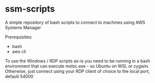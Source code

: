# ssm-scripts
A simple repository of bash scripts to connect to machines using AWS Systems Manager

Prerequisites:

* bash
* aws cli

To use the Windows / RDP scripts as-is you need to be running in a bash environment that can execute mstsc.exe - so Ubuntu on WSL or cygwin.
Otherwise, just connect using your RDP client of choice to the local port, default 54000

